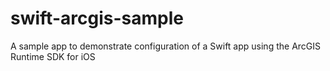 swift-arcgis-sample
===================

A sample app to demonstrate configuration of a Swift app using the ArcGIS Runtime SDK for iOS
